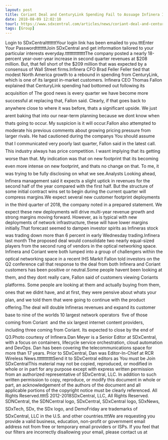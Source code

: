 ```yaml
---
layout: post
title: Coriant Deal and CenturyLink Spending Fail to Assuage Infinera Investors The company's CEO attempted to moderate his previous comments about...
date: 2018-08-09 12:02:10
tourl: https://www.sdxcentral.com/articles/news/coriant-deal-and-centurylink-spending-fail-to-assuage-infinera-investors/2018/08/
tags: [Group]
---
```

Login to SDxCentraltttttttYour login link has been emailed to you.tttEnter Your PasswordtttttttJoin SDxCentral and get information tailored to your particular interests everyday.ttttttttttttttThe company posted a nearly 18-percent year-over-year increase in second quarter revenues at $208 million. But, that fell short of the $209 million that was expected by a consensus of Wall Street firms.Infinera CFO Brad Feller Feller tied that modest North America growth to a rebound in spending from CenturyLink, which is one of its largest in-market customers. Infinera CEO Thomas Fallon explained that CenturyLink spending had bottomed out following its acquisition of The good news is every quarter we have become more successful at replacing that, Fallon said. Clearly, if that goes back to anywhere close to where it was before, thats a significant upside. We just arent baking that into our near-term planning because we dont know when thats going to occur. My suspicion is it will occur.Fallon also attempted to moderate his previous comments about growing pricing pressure from larger rivals. He had cautioned during the companys You should assume that I communicated very poorly last quarter, Fallon said in the latest call. This industry always has price competition. I wasnt implying that its getting worse than that. My indication was that on new footprint that its becoming even more intense on new footprint, and thats no change on that. To me, it was trying to be fully disclosing on what we see.Analysts Looking ahead, Infinera management said it expects a slight uptick in revenues for the second half of the year compared with the first half. But the structure of some initial contract wins set to begin during the current quarter will compress margins.We expect several new customer footprint deployments in the third quarter of 2018, the company noted in a prepared statement. We expect these new deployments will drive multi-year revenue growth and strong margins moving forward. However, as is typical with new deployments of network infrastructure, these will have lower margins initially.That forecast seemed to dampen investor spirits as Infineras stock was trading down more than 6 percent in early Wednesday trading.Infinera last month The proposed deal would consolidate two nearly equal-sized players from the second rung of vendors in the optical networking space. Infinera and Coriant were both lumped into a group of challengers within the optical networking space in a recent IHS Markit Fallon told investors on the Q2 conference call that response to the deal from both Infinera and Coriant customers has been positive or neutral.Some people havent been looking at them, and they dont really care, Fallon said of customers viewing Coriants platforms. Some people are looking at them and actually buying from them, ones that we didnt have, and at first, they were pensive about whats your plan, and we told them that were going to continue with the product offering.The deal will double Infineras revenues and expand its customer base to nine of the worlds 10 largest network operators  five of those coming from Coriant  and the six largest internet content providers, including three coming from Coriant. Its expected to close by the end of Q3.Photo courtesy of Infinera.Dan Meyer is a Senior Editor at SDxCentral, with a focus on containers, lifecycle service orchestration, cloud automation and DevOps. Dan has been covering the telecommunications space for more than 17 years. Prior to SDxCentral, Dan was Editor-In-Chief at RCR Wireless News.tttttttttttSend it to SDxCentral editors as You must be Join SDxCentralThis material may not be copied, reproduced, or modified in whole or in part for any purpose except with express written permission from an authorized representative of SDxCentral, LLC. In addition to such written permission to copy, reproduce, or modify this document in whole or part, an acknowledgement of the authors of the document and all applicable portions of the copyright notice must be clearly referenced. All Rights Reserved.ttttŠ 2012-2018SDxCentral, LLC, All Rights Reserved. SDNCentral, the SDNCentral logo, SDxCentral, SDxCentral logo, SDxNews, SDxTech, SDx, the SDx logo, and DemoFriday are trademarks of SDxCentral, LLC in the U.S. and other countries.tttWe are requesting you provide a valid business, education, non-profit or government email address not from free or temporary email providers or ISPs. If you feel that our filters are incorrectly disallowing your email, please contact us at 